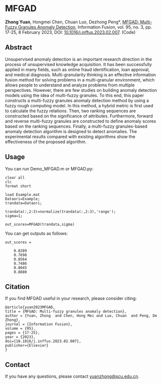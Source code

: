 # MFGAD
**Zhong Yuan**, Hongmei Chen, Chuan Luo, Dezhong Peng*, [MFGAD: Multi-Fuzzy Granules Anomaly Detection](Paper/2023-MFGAD.pdf), Information Fusion, vol. 95, no. 3, pp. 17-25, 
8 February 2023, DOI: [10.1016/j.inffus.2023.02.007](https://doi.org/10.1016/j.inffus.2023.02.007). (Code)

## Abstract
Unsupervised anomaly detection is an important research direction in the process of unsupervised knowledge acquisition. It has been successfully applied in many fields, such as online fraud identification, loan approval, and medical diagnosis. Multi-granularity thinking is an effective information fusion method for solving problems in a multi-granular environment, which allows people to understand and analyze problems from multiple perspectives. However, there are few studies on building anomaly detection models using the idea of multi-fuzzy granules. To this end, this paper constructs a multi-fuzzy granules anomaly detection method by using a fuzzy rough computing model. In this method, a hybrid metric is first used to calculate the fuzzy relations. Then, two ranking sequences are constructed based on the significance of attributes. Furthermore, forward and reverse multi-fuzzy granules are constructed to define anomaly scores based on the ranking sequences. Finally, a multi-fuzzy granules-based anomaly detection algorithm is designed to detect anomalies. The experimental results compared with existing algorithms show the effectiveness of the proposed algorithm.

## Usage
You can run Demo_MFGAD.m or MFGAD.py:
```
clear all
clc
format short

load Example.mat
Dataori=Example;
trandata=Dataori;

trandata(:,2:3)=normalize(trandata(:,2:3),'range');
sigma=1;

out_scores=MFGAD(trandata,sigma)

```
You can get outputs as follows:
```
out_scores =

    0.8289
    0.7698
    0.8564
    0.7486
    0.8045
    0.8880
```

## Citation
If you find MFGAD useful in your research, please consider citing:
```
@article{yuan2023MFGAD,
title = {MFGAD: Multi-fuzzy granules anomaly detection},
author = {Yuan, Zhong  and Chen, Hong Mei and Luo, Chuan  and Peng, De Zhong},
journal = {Information Fusion},
volume = {95},
pages = {17-25},
year = {2023},
doi={10.1016/j.inffus.2023.02.007},
publisher={Elsevier}
}
```

## Contact
If you have any questions, please contact yuanzhong@scu.edu.cn.
